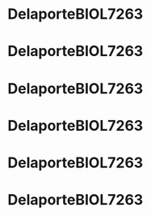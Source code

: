 # DelaporteBIOL7263
# DelaporteBIOL7263
# DelaporteBIOL7263
# DelaporteBIOL7263
# DelaporteBIOL7263
# DelaporteBIOL7263
